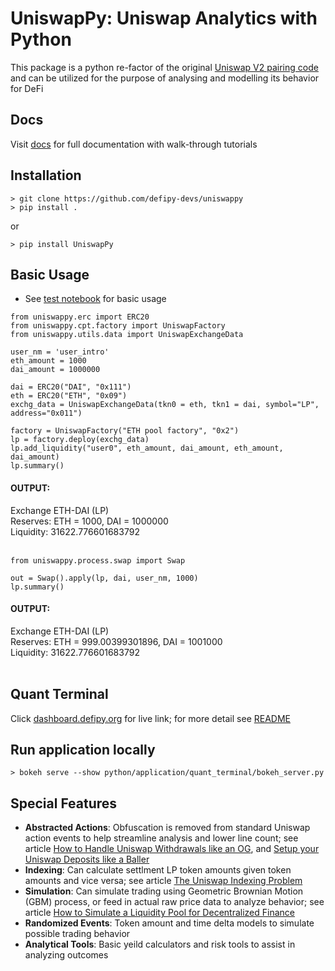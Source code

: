 # UniswapPy: Uniswap Analytics with Python
This package is a python re-factor of the original [Uniswap V2 pairing 
code](https://github.com/Uniswap/v2-core/blob/master/contracts/UniswapV2Pair.sol) 
and can be 
utilized for the purpose of analysing and modelling its behavior for DeFi

## Docs
Visit [docs](https://defipy.org) for full documentation with walk-through 
tutorials

## Installation 
```
> git clone https://github.com/defipy-devs/uniswappy
> pip install .
```
or
```
> pip install UniswapPy
```

## Basic Usage

* See [test notebook](https://github.com/icmoore/uniswappy/blob/main/notebooks/tutorials/pairingcode.ipynb) 
for basic usage

```
from uniswappy.erc import ERC20
from uniswappy.cpt.factory import UniswapFactory
from uniswappy.utils.data import UniswapExchangeData

user_nm = 'user_intro'
eth_amount = 1000
dai_amount = 1000000

dai = ERC20("DAI", "0x111")
eth = ERC20("ETH", "0x09")
exchg_data = UniswapExchangeData(tkn0 = eth, tkn1 = dai, symbol="LP", 
address="0x011")

factory = UniswapFactory("ETH pool factory", "0x2")
lp = factory.deploy(exchg_data)
lp.add_liquidity("user0", eth_amount, dai_amount, eth_amount, dai_amount)
lp.summary()
```

#### OUTPUT:
Exchange ETH-DAI (LP) <br/>
Reserves: ETH = 1000, DAI = 1000000 <br/>
Liquidity: 31622.776601683792 <br/><br/>
```
from uniswappy.process.swap import Swap

out = Swap().apply(lp, dai, user_nm, 1000)
lp.summary()
```

#### OUTPUT:
Exchange ETH-DAI (LP) <br/>
Reserves: ETH = 999.00399301896, DAI = 1001000 <br/>
Liquidity: 31622.776601683792 <br/><br/>

## Quant Terminal

Click [dashboard.defipy.org](https://dashboard.defipy.org/) for live link; for more detail see [README](https://github.com/defipy-devs/uniswappy/python/application/quant_terminal/README.md) 

## Run application locally  

```
> bokeh serve --show python/application/quant_terminal/bokeh_server.py
```

## Special Features
 * **Abstracted Actions**: Obfuscation is removed from standard Uniswap 
action events to help streamline analysis and lower line count; see 
article [How to Handle Uniswap Withdrawals like an 
OG](https://medium.com/coinmonks/handle-uniswap-withdrawals-like-an-og-389fe74be18c), 
and [Setup your Uniswap Deposits like a 
Baller](https://medium.com/coinmonks/setup-your-uniswap-deposits-like-a-baller-b99340ea302f)
 * **Indexing**: Can calculate settlment LP token amounts given token 
amounts and vice versa; see article [The Uniswap Indexing 
Problem](https://medium.com/datadriveninvestor/the-uniswap-indexing-problem-8078b8b110fc)
 * **Simulation**: Can simulate trading using Geometric Brownian Motion 
(GBM) process, or feed in actual raw price data to analyze behavior; see 
article [How to Simulate a Liquidity Pool for Decentralized 
Finance](https://medium.com/@icmoore/simulating-a-liquidity-pool-for-decentralized-finance-6f357ec8564b)
 * **Randomized Events**: Token amount and time delta models to simulate 
possible trading behavior
 * **Analytical Tools**: Basic yeild calculators and risk tools to assist 
in analyzing outcomes
 
 


